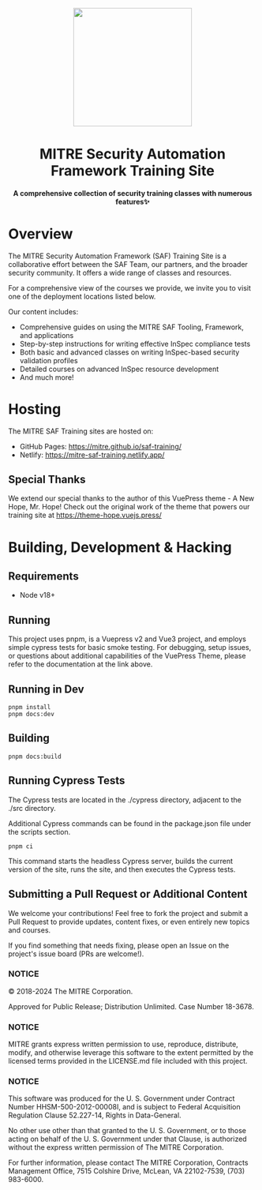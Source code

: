 <!-- markdownlint-disable -->
<p align="center">
    <img width="240" src="https://saf.mitre.org/_nuxt/safLogo.2eddc71f.svg" style="text-align: center;">
</p>
<h1 align="center">MITRE Security Automation Framework Training Site</h1>
<h4 align="center">A comprehensive collection of security training classes with numerous features✨</h4>

# Overview

The MITRE Security Automation Framework (SAF) Training Site is a collaborative effort between the SAF Team, our partners, and the broader security community. It offers a wide range of classes and resources.

For a comprehensive view of the courses we provide, we invite you to visit one of the deployment locations listed below.

Our content includes:
- Comprehensive guides on using the MITRE SAF Tooling, Framework, and applications
- Step-by-step instructions for writing effective InSpec compliance tests
- Both basic and advanced classes on writing InSpec-based security validation profiles
- Detailed courses on advanced InSpec resource development
- And much more!

# Hosting

The MITRE SAF Training sites are hosted on:

- GitHub Pages: https://mitre.github.io/saf-training/
- Netlify: https://mitre-saf-training.netlify.app/

## Special Thanks

We extend our special thanks to the author of this VuePress theme - A New Hope, Mr. Hope! Check out the original work of the theme that powers our training site at <https://theme-hope.vuejs.press/>

# Building, Development & Hacking

## Requirements

- Node v18+

## Running 

This project uses pnpm, is a Vuepress v2 and Vue3 project, and employs simple cypress tests for basic smoke testing. For debugging, setup issues, or questions about additional capabilities of the VuePress Theme, please refer to the documentation at the link above.

## Running in Dev

```shell
pnpm install
pnpm docs:dev
```
## Building

```shell
pnpm docs:build
```

## Running Cypress Tests

The Cypress tests are located in the ./cypress directory, adjacent to the ./src directory.

Additional Cypress commands can be found in the package.json file under the scripts section.


```shell
pnpm ci
```

This command starts the headless Cypress server, builds the current version of the site, runs the site, and then executes the Cypress tests.

## Submitting a Pull Request or Additional Content

We welcome your contributions! Feel free to fork the project and submit a Pull Request to provide updates, content fixes, or even entirely new topics and courses.

If you find something that needs fixing, please open an Issue on the project's issue board (PRs are welcome!).

### NOTICE

© 2018-2024 The MITRE Corporation.

Approved for Public Release; Distribution Unlimited. Case Number 18-3678.

### NOTICE

MITRE grants express written permission to use, reproduce, distribute, modify, and otherwise leverage this software to the extent permitted by the licensed terms provided in the LICENSE.md file included with this project.

### NOTICE

This software was produced for the U. S. Government under Contract Number HHSM-500-2012-00008I, and is subject to Federal Acquisition Regulation Clause 52.227-14, Rights in Data-General.

No other use other than that granted to the U. S. Government, or to those acting on behalf of the U. S. Government under that Clause, is authorized without the express written permission of The MITRE Corporation.

For further information, please contact The MITRE Corporation, Contracts Management Office, 7515 Colshire Drive, McLean, VA 22102-7539, (703) 983-6000. 
